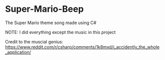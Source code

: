 # Super-Mario-Beep
The Super Mario theme song made using C#

NOTE: I did everything except the music in this project

Credit to the muscial genius:
https://www.reddit.com/r/csharp/comments/1k8mxd/i_accidently_the_whole_application/
